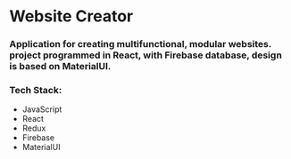 # Website Creator

### Application for creating multifunctional, modular websites. project programmed in React, with Firebase database, design is based on MaterialUI.

### Tech Stack:
- JavaScript
- React
- Redux
- Firebase
- MaterialUI
